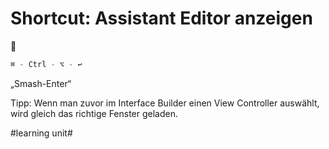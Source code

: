 # Shortcut: Assistant Editor anzeigen
🚀


```swift
⌘ - Ctrl - ⌥ - ↩️
```

„Smash-Enter“

Tipp: Wenn man zuvor im Interface Builder einen View Controller auswählt, wird gleich das richtige Fenster geladen.


#learning unit#
